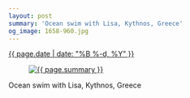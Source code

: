 ```yaml
---
layout: post
summary: 'Ocean swim with Lisa, Kythnos, Greece'
og_image: 1658-960.jpg
---
```


<div class="post">
 <time>
  <a href="/1658">
   {{ page.date | date: "%B %-d, %Y" }}
  </a>
 </time>
 <a href="/1658">
  <figure data-taken="8/7/2022">
   <img alt="{{ page.summary }}" sizes="(min-width: 700px) 50vw, calc(100vw - 2rem)" src="{{ site.assets_url }}/1658-480.jpg" srcset="{{ site.assets_url }}/1658-240.jpg 240w, {{ site.assets_url }}/1658-480.jpg 480w, {{ site.assets_url }}/1658-720.jpg 720w, {{ site.assets_url }}/1658-960.jpg 960w"/>
  </figure>
 </a>
 <span>
  Ocean swim with Lisa, Kythnos, Greece
 </span>
</div>

